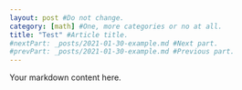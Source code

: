 ```yaml
---
layout: post #Do not change.
category: [math] #One, more categories or no at all.
title: "Test" #Article title.
#nextPart: _posts/2021-01-30-example.md #Next part.
#prevPart: _posts/2021-01-30-example.md #Previous part.
---
```

Your markdown content here.
